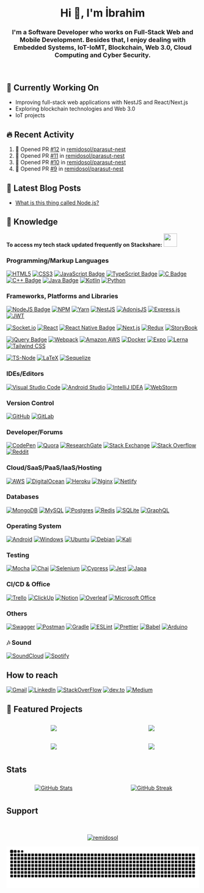 <h1 align="center">Hi 👋, I'm İbrahim</h1>

<h3 align="center">I'm a Software Developer who works on Full-Stack Web and Mobile Development. Besides that, I enjoy dealing with Embedded Systems, IoT-IoMT, Blockchain, Web 3.0, Cloud Computing and Cyber Security.
</h3>
<br>

<!-- 📝 I regularly write articles on [https://remidosol.com](https://remidosol.com) -->

## 🔭 Currently Working On

- Improving full-stack web applications with NestJS and React/Next.js
- Exploring blockchain technologies and Web 3.0
- IoT projects

## 🔥 Recent Activity

<!--START_SECTION:activity-->
1. 💪 Opened PR [#12](undefined) in [remidosol/parasut-nest](https://github.com/remidosol/parasut-nest)
2. 💪 Opened PR [#11](undefined) in [remidosol/parasut-nest](https://github.com/remidosol/parasut-nest)
3. 💪 Opened PR [#10](undefined) in [remidosol/parasut-nest](https://github.com/remidosol/parasut-nest)
4. 💪 Opened PR [#9](undefined) in [remidosol/parasut-nest](https://github.com/remidosol/parasut-nest)
<!--END_SECTION:activity-->

## 📝 Latest Blog Posts

<!-- BLOG-POST-LIST:START -->
- [What is this thing called Node.js?](https://medium.com/@remidosol8/what-is-this-thing-called-node-js-73b1a8f91926?source=rss-ddedfd1fa7e------2)
<!-- BLOG-POST-LIST:END -->

## :musical_keyboard: Knowledge

**To access my tech stack updated frequently on Stackshare:** <a href="https://stackshare.io/remidosol/my-adventure"><img src="https://i.ibb.co/d6wXt6P/stackshare-seeklogo-com.png" width="35px" height="35px" /></a>

<!--  width="35px" height="35px" -->

### Programming/Markup Languages

[![HTML5](https://img.shields.io/badge/html5-%23E34F26.svg?style=for-the-badge&logo=html5&logoColor=white)](#)
[![CSS3](https://img.shields.io/badge/css3-%231572B6.svg?style=for-the-badge&logo=css3&logoColor=white)](#)
[![JavaScript Badge](https://img.shields.io/badge/JavaScript-323330?style=for-the-badge&logo=javascript&logoColor=F7DF1E)](#)
[![TypeScript Badge](https://img.shields.io/badge/TypeScript-007ACC?style=for-the-badge&logo=typescript&logoColor=white)](#)
[![C Badge](https://img.shields.io/badge/C-00599C?style=for-the-badge&logo=c&logoColor=white)](#)
[![C++ Badge](https://img.shields.io/badge/C%2B%2B-00599C?style=for-the-badge&logo=c%2B%2B&logoColor=white)](#)
[![Java Badge](https://img.shields.io/badge/Java-ED8B00?style=for-the-badge&logo=openjdk&logoColor=white)](#)
[![Kotlin](https://img.shields.io/badge/kotlin-%230095D5.svg?style=for-the-badge&logo=kotlin&logoColor=white)](#)
[![Python](https://img.shields.io/badge/Python-092E20?style=for-the-badge&logo=python&logoColor=green)](#)

### Frameworks, Platforms and Libraries

[![NodeJS Badge](https://img.shields.io/badge/Node.js-43853D?style=for-the-badge&logo=node.js&logoColor=white)](#)
[![NPM](https://img.shields.io/badge/NPM-%23000000.svg?style=for-the-badge&logo=npm&logoColor=white)](#)
[![Yarn](https://img.shields.io/badge/yarn-%232C8EBB.svg?style=for-the-badge&logo=yarn&logoColor=white)](#)
[![NestJS](https://img.shields.io/badge/nestjs-E0234E?style=for-the-badge&logo=nestjs&logoColor=white)](#)
[![AdonisJS](https://img.shields.io/badge/adonis%20js-220052?style=for-the-badge&logo=adonisjs&logoColor=white)](#)
[![Express.js](https://img.shields.io/badge/Express.js-000000?style=for-the-badge&logo=express&logoColor=white)](#)
[![JWT](https://img.shields.io/badge/JWT-black?style=for-the-badge&logo=JSON%20web%20tokens)](#)

[![Socket.io](https://img.shields.io/badge/Socket.io-black?style=for-the-badge&logo=socket.io&badgeColor=010101)](#)
[![React](https://img.shields.io/badge/react-%2320232a.svg?style=for-the-badge&logo=react&logoColor=%2361DAFB)](#)
[![React Native Badge](https://img.shields.io/badge/React_Native-20232A?style=for-the-badge&logo=react&logoColor=61DAFB)](#)
[![Next.js](https://img.shields.io/badge/next.js-000000?style=for-the-badge&logo=nextdotjs&logoColor=white)](#)
[![Redux](https://img.shields.io/badge/redux-%23593d88.svg?style=for-the-badge&logo=redux&logoColor=white)](#)
[![StoryBook](https://img.shields.io/badge/storybook-FF4785?style=for-the-badge&logo=storybook&logoColor=white)](#)

[![jQuery Badge](https://img.shields.io/badge/jQuery-0769AD?style=for-the-badge&logo=jquery&logoColor=white)](#)
[![Webpack](https://img.shields.io/badge/Webpack-8DD6F9?style=for-the-badge&logo=Webpack&logoColor=black)](#)
[![Amazon AWS](https://img.shields.io/badge/Amazon_AWS-232F3E?style=for-the-badge&logo=amazon-aws&logoColor=white)](#)
[![Docker](https://img.shields.io/badge/Docker-2CA5E0?style=for-the-badge&logo=docker&logoColor=white)](#)
[![Expo](https://img.shields.io/badge/Expo-1B1F23?style=for-the-badge&logo=expo&logoColor=white)](#)
[![Lerna](https://img.shields.io/badge/Lerna-3E3E3E?style=for-the-badge&logo=lerna&logoColor=white)](#)
[![Tailwind CSS](https://img.shields.io/badge/Tailwind_CSS-38B2AC?style=for-the-badge&logo=tailwind-css&logoColor=white)](#)

[![TS-Node](https://img.shields.io/badge/ts--node-3178C6?style=for-the-badge&logo=ts-node&logoColor=white)](#)
[![LaTeX](https://img.shields.io/badge/latex-%23008080.svg?style=for-the-badge&logo=latex&logoColor=white)](#)
[![Sequelize](https://img.shields.io/badge/Sequelize-52B0E7?style=for-the-badge&logo=Sequelize&logoColor=white)](#)

### IDEs/Editors

[![Visual Studio Code](https://img.shields.io/badge/Visual%20Studio%20Code-0078d7.svg?style=for-the-badge&logo=visual-studio-code&logoColor=white)](#)
[![Android Studio](https://img.shields.io/badge/Android%20Studio-3DDC84.svg?style=for-the-badge&logo=android-studio&logoColor=white)](#)
[![IntelliJ IDEA](https://img.shields.io/badge/IntelliJIDEA-000000.svg?style=for-the-badge&logo=intellij-idea&logoColor=white)](#)
[![WebStorm](https://img.shields.io/badge/webstorm-143?style=for-the-badge&logo=webstorm&logoColor=white&color=black)](#)

### Version Control

[![GitHub](https://img.shields.io/badge/github-%23121011.svg?style=for-the-badge&logo=github&logoColor=white)](#)
[![GitLab](https://img.shields.io/badge/GitLab-330F63?style=for-the-badge&logo=gitlab&logoColor=white)](#)

### Developer/Forums

[![CodePen](https://img.shields.io/badge/Codepen-000000?style=for-the-badge&logo=codepen&logoColor=white)](#)
[![Quora](https://img.shields.io/badge/Quora-%23B92B27.svg?style=for-the-badge&logo=Quora&logoColor=white)](#)
[![ResearchGate](https://img.shields.io/badge/ResearchGate-00CCBB?style=for-the-badge&logo=ResearchGate&logoColor=white)](#)
[![Stack Exchange](https://img.shields.io/badge/StackExchange-%23ffffff.svg?style=for-the-badge&logo=StackExchange&logoColor=white)](#)
[![Stack Overflow](https://img.shields.io/badge/-Stackoverflow-FE7A16?style=for-the-badge&logo=stack-overflow&logoColor=white)](#)
[![Reddit](https://img.shields.io/badge/Reddit-FF4500?style=for-the-badge&logo=reddit&logoColor=white)](#)

### Cloud/SaaS/PaaS/IaaS/Hosting

[![AWS](https://img.shields.io/badge/AWS-%23FF9900.svg?style=for-the-badge&logo=amazon-aws&logoColor=white)](#)
[![DigitalOcean](https://img.shields.io/badge/DigitalOcean-%230167ff.svg?style=for-the-badge&logo=digitalOcean&logoColor=white)](#)
[![Heroku](https://img.shields.io/badge/heroku-%23430098.svg?style=for-the-badge&logo=heroku&logoColor=white)](#)
[![Nginx](https://img.shields.io/badge/nginx-%23009639.svg?style=for-the-badge&logo=nginx&logoColor=white)](#)
[![Netlify](https://img.shields.io/badge/Netlify-00C7B7?style=for-the-badge&logo=netlify&logoColor=white)](#)

### Databases

[![MongoDB](https://img.shields.io/badge/MongoDB-%234ea94b.svg?style=for-the-badge&logo=mongodb&logoColor=white)](#)
[![MySQL](https://img.shields.io/badge/mysql-%2300f.svg?style=for-the-badge&logo=mysql&logoColor=white)](#)
[![Postgres](https://img.shields.io/badge/postgres-%23316192.svg?style=for-the-badge&logo=postgresql&logoColor=white)](#)
[![Redis](https://img.shields.io/badge/redis-%23DD0031.svg?style=for-the-badge&logo=redis&logoColor=white)](#)
[![SQLite](https://img.shields.io/badge/sqlite-%2307405e.svg?style=for-the-badge&logo=sqlite&logoColor=white)](#)
[![GraphQL](https://img.shields.io/badge/GraphQl-E10098?style=for-the-badge&logo=graphql&logoColor=white)](#)

### Operating System

[![Android](https://img.shields.io/badge/Android-3DDC84?style=for-the-badge&logo=android&logoColor=white)](#)
[![Windows](https://img.shields.io/badge/Windows-0078D6?style=for-the-badge&logo=windows&logoColor=white)](#)
[![Ubuntu](https://img.shields.io/badge/Ubuntu-E95420?style=for-the-badge&logo=ubuntu&logoColor=white)](#)
[![Debian](https://img.shields.io/badge/Debian-D70A53?style=for-the-badge&logo=debian&logoColor=white)](#)
[![Kali](https://img.shields.io/badge/Kali-268BEE?style=for-the-badge&logo=kalilinux&logoColor=white)](#)

### Testing

[![Mocha](https://img.shields.io/badge/Mocha-8D6748?style=for-the-badge&logo=Mocha&logoColor=white)](#)
[![Chai](https://img.shields.io/badge/chai-A30701?style=for-the-badge&logo=chai&logoColor=white)](#)
[![Selenium](https://img.shields.io/badge/Selenium-43B02A?style=for-the-badge&logo=Selenium&logoColor=white)](#)
[![Cypress](https://img.shields.io/badge/Cypress-17202C?style=for-the-badge&logo=cypress&logoColor=white)](#)
[![Jest](https://img.shields.io/badge/Jest-C21325?style=for-the-badge&logo=jest&logoColor=white)](#)
[![Japa](https://img.shields.io/badge/Japa-E85A6B?style=for-the-badge&logo=japa&logoColor=white)](#)

### CI/CD & Office

[![Trello](https://img.shields.io/badge/Trello-%23026AA7.svg?style=for-the-badge&logo=Trello&logoColor=white)](#)
[![ClickUp](https://img.shields.io/badge/clickup-%237B68EE.svg?&style=for-the-badge&logo=clickup&logoColor=white)](#)
[![Notion](https://img.shields.io/badge/Notion-000000?style=for-the-badge&logo=notion&logoColor=white)](#)
[![Overleaf](https://img.shields.io/badge/Overleaf-47A141?style=for-the-badge&logo=Overleaf&logoColor=white)](#)
[![Microsoft Office](https://img.shields.io/badge/Microsoft_Office-D83B01?style=for-the-badge&logo=microsoft-office&logoColor=white)](#)

### Others

[![Swagger](https://img.shields.io/badge/Swagger-85EA2D?style=for-the-badge&logo=Swagger&logoColor=white)](#)
[![Postman](https://img.shields.io/badge/Postman-FF6C37?style=for-the-badge&logo=postman&logoColor=white)](#)
[![Gradle](https://img.shields.io/badge/Gradle-02303A.svg?style=for-the-badge&logo=Gradle&logoColor=white)](#)
[![ESLint](https://img.shields.io/badge/ESLint-4B3263?style=for-the-badge&logo=eslint&logoColor=white)](#)
[![Prettier](https://img.shields.io/badge/prettier-1A2C34?style=for-the-badge&logo=prettier&logoColor=F7BA3E)](#)
[![Babel](https://img.shields.io/badge/Babel-F9DC3e?style=for-the-badge&logo=babel&logoColor=black)](#)
[![Arduino](https://img.shields.io/badge/-Arduino-00979D?style=for-the-badge&logo=Arduino&logoColor=white)](#)

### 🎶 Sound

[![SoundCloud](https://img.shields.io/badge/SoundCloud-FF3300?style=for-the-badge&logo=soundcloud&logoColor=white)](https://soundcloud.com/server-i-garam)
[![Spotify](https://img.shields.io/badge/Spotify-1ED760?&style=for-the-badge&logo=spotify&logoColor=white)](https://open.spotify.com/user/11158891894)

## How to reach

[![Gmail](https://img.shields.io/badge/Gmail-D14836?style=for-the-badge&logo=gmail&logoColor=white)](mailto:serverigaram@gmail.com)
[![LinkedIn](https://img.shields.io/badge/LinkedIn-0077B5?style=for-the-badge&logo=linkedin&logoColor=white)](https://www.linkedin.com/in/server-i-garam/)
[![StackOverFlow](https://img.shields.io/badge/Stack_Overflow-FE7A16?style=for-the-badge&logo=stack-overflow&logoColor=white)](https://stackoverflow.com/users/8935402/remidosol)
[![dev.to](https://img.shields.io/badge/dev.to-0A0A0A?style=for-the-badge&logo=devdotto&logoColor=white)](https://dev.to/remidosol)
[![Medium](https://img.shields.io/badge/Medium-12100E?style=for-the-badge&logo=medium&logoColor=white)](https://medium.com/@remidosol8)

## 🌟 Featured Projects

<div align="center" style="display: flex; flex-wrap: wrap; justify-content: center; gap: 10px;">
  <a href="https://github.com/remidosol/express-ts-clean-movie-api" style="flex: 0 1 45%; margin: 10px;">
    <img align="center" src="https://github-readme-stats.vercel.app/api/pin/?username=remidosol&repo=express-ts-clean-movie-api&theme=dark&description_lines_count=5" />
  </a>
  <a href="https://github.com/remidosol/real-time-trade-api" style="flex: 0 1 45%; margin: 10px;">
    <img align="center" src="https://github-readme-stats.vercel.app/api/pin/?username=remidosol&repo=real-time-trade-api&theme=dark&description_lines_count=5" />
  </a>
  <a href="https://github.com/remidosol/tmdb-nestjs-microservices" style="flex: 0 1 45%; margin: 10px;">
    <img align="center" src="https://github-readme-stats.vercel.app/api/pin/?username=remidosol&repo=tmdb-nestjs-microservices&theme=dark&description_lines_count=5" />
  </a>
  <a href="https://github.com/remidosol/next-ecommerce-landing-page" style="flex: 0 1 45%; margin: 10px;">
    <img align="center" src="https://github-readme-stats.vercel.app/api/pin/?username=remidosol&repo=next-ecommerce-landing-page&theme=dark&description_lines_count=5" />
  </a>
</div>

## Stats

<div align="center" style="display: flex; flex-wrap: wrap; justify-content: center; gap: 10px;">
  <a href="https://github.com/remidosol?tab=repositories" style="flex: 0 1 45%; margin: 10px;">
  <img src="https://github-readme-stats.vercel.app/api?username=remidosol&show_icons=true&theme=dark" alt="GitHub Stats" />
  </a>
  <a href="https://github.com/remidosol?tab=repositories" style="flex: 0 1 45%; margin: 10px;">
  <img src="https://github-readme-stats.vercel.app/api/top-langs/?username=remidosol&layout=compact&langs_count=7&theme=dark" alt="GitHub Streak" />
  </a>
</div>

<!--

[![Kaggle](https://img.shields.io/badge/Kaggle-20BEFF?style=for-the-badge&logo=Kaggle&logoColor=white)]([#](https://www.kaggle.com/remidosol))

  

[![HashNode](https://img.shields.io/badge/Hashnode-2962FF?style=for-the-badge&logo=hashnode&logoColor=white)]([#](https://hashnode.com/@remidosol))

--->

## Support

<br>
<div>
  <div align="center">
  <p>
    <a href="https://www.buymeacoffee.com/remidosol">  <img src="https://img.buymeacoffee.com/button-api/?text=Buy%20me%20a%20coffee&emoji=&slug=remidosol&button_colour=FFDD00&font_colour=000000&font_family=Cookie&outline_colour=000000&coffee_colour=ffffff" alt="remidosol"/>
    </a>
  </p>
</div>

<div>
<p>
<img src="https://raw.githubusercontent.com/remidosol/remidosol/output/snake.svg" alt="Snake animation" /></p>
</div>
</div>
